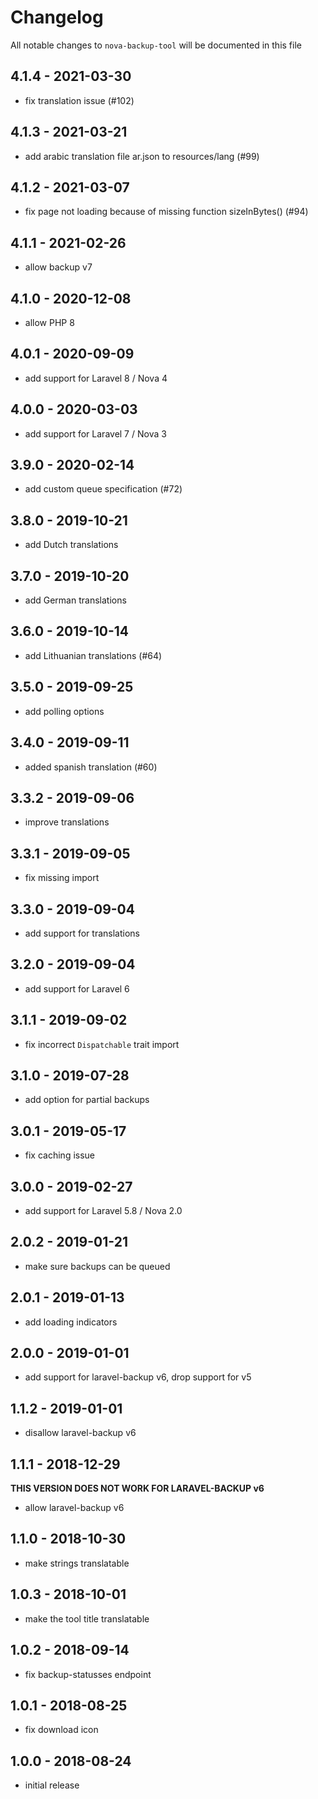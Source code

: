 # Changelog

All notable changes to `nova-backup-tool` will be documented in this file

## 4.1.4 - 2021-03-30

- fix translation issue (#102)

## 4.1.3 - 2021-03-21

- add arabic translation file ar.json to resources/lang (#99)

## 4.1.2 - 2021-03-07

- fix page not loading because of missing function sizeInBytes() (#94)

## 4.1.1 - 2021-02-26

- allow backup v7

## 4.1.0 - 2020-12-08

- allow PHP 8

## 4.0.1 - 2020-09-09

- add support for Laravel 8 / Nova 4

## 4.0.0 - 2020-03-03

- add support for Laravel 7 / Nova 3

## 3.9.0 - 2020-02-14

- add custom queue specification (#72)

## 3.8.0 - 2019-10-21

- add Dutch translations

## 3.7.0 - 2019-10-20

- add German translations

## 3.6.0 - 2019-10-14

- add Lithuanian translations (#64)

## 3.5.0 - 2019-09-25

- add polling options

## 3.4.0 - 2019-09-11

- added spanish translation (#60)

## 3.3.2 - 2019-09-06

- improve translations

## 3.3.1 - 2019-09-05

- fix missing import

## 3.3.0 - 2019-09-04

- add support for translations

## 3.2.0 - 2019-09-04

- add support for Laravel 6

## 3.1.1 - 2019-09-02

- fix incorrect `Dispatchable` trait import

## 3.1.0 - 2019-07-28

- add option for partial backups

## 3.0.1 - 2019-05-17

- fix caching issue

## 3.0.0 - 2019-02-27

- add support for Laravel 5.8 / Nova 2.0

## 2.0.2 - 2019-01-21

- make sure backups can be queued

## 2.0.1 - 2019-01-13

- add loading indicators

## 2.0.0 - 2019-01-01

- add support for laravel-backup v6, drop support for v5

## 1.1.2 - 2019-01-01

- disallow laravel-backup v6

## 1.1.1 - 2018-12-29

**THIS VERSION DOES NOT WORK FOR LARAVEL-BACKUP v6**

- allow laravel-backup v6

## 1.1.0 - 2018-10-30

- make strings translatable

## 1.0.3 - 2018-10-01

- make the tool title translatable

## 1.0.2 - 2018-09-14

- fix backup-statusses endpoint

## 1.0.1 - 2018-08-25

- fix download icon

## 1.0.0 - 2018-08-24

- initial release
